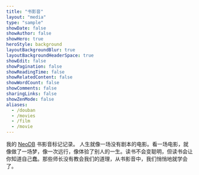 ```yaml
---
title: "书影音"
layout: "media"
type: "sample"
showDate: false
showAuthor: false
showHero: true
heroStyle: background
layoutBackgroundBlur: true
layoutBackgroundHeaderSpace: true
showEdit: false
showPagination: false
showReadingTime: false
showRelatedContent: false
showWordCount: false
showComments: false
sharingLinks: false
showZenMode: false
aliases:
  - /douban
  - /movies
  - /film
  - /movie
---
```


我的 [NeoDB](https://neodb.social/users/eallion/) 书影音标记记录。
人生就像一场没有剧本的电影。看一场电影，就像做了一场梦，像一次远行，像体验了别人的一生。读书不会变聪明，但读书会让你知道自己蠢。那些师长没有教会我们的道理，从书影音中，我们悄悄地就学会了。
